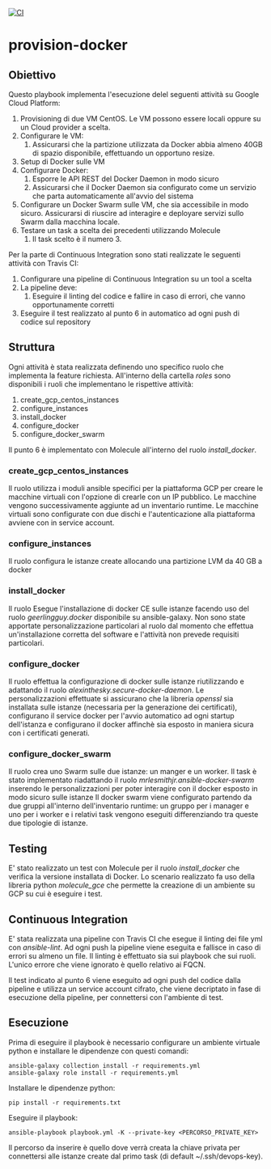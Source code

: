 [![CI](https://app.travis-ci.com/francesco-ferraris/provision-docker.svg?branch=travis-ci-dev)](https://app.travis-ci.com/francesco-ferraris/provision-docker)
# provision-docker

## Obiettivo

Questo playbook implementa l'esecuzione delel seguenti attività su Google Cloud Platform:
1. Provisioning di due VM CentOS. Le VM possono essere locali oppure su un
Cloud provider a scelta.
2. Configurare le VM:
   1. Assicurarsi che la partizione utilizzata da Docker abbia almeno 40GB di
   spazio disponibile, effettuando un opportuno resize.
3. Setup di Docker sulle VM
4. Configurare Docker:
   1. Esporre le API REST del Docker Daemon in modo sicuro
   2. Assicurarsi che il Docker Daemon sia configurato come un servizio che
   parta automaticamente all'avvio del sistema
5. Configurare un Docker Swarm sulle VM, che sia accessibile in modo sicuro.
Assicurarsi di riuscire ad interagire e deployare servizi sullo Swarm dalla
macchina locale.
6. Testare un task a scelta dei precedenti utilizzando Molecule
   1. Il task scelto è il numero 3.

Per la parte di Continuous Integration sono stati realizzate le seguenti attività con Travis CI:
1. Configurare una pipeline di Continuous Integration su un tool a scelta
2. La pipeline deve: 
   1. Eseguire il linting del codice e fallire in caso di errori, che vanno
   opportunamente corretti
3. Eseguire il test realizzato al punto 6 in automatico ad ogni push di codice
sul repository

## Struttura

Ogni attività è stata realizzata definendo uno specifico ruolo che implementa la feature richiesta.
All'interno della cartella _roles_ sono disponibili i ruoli che implementano le rispettive attività:
1. create_gcp_centos_instances
2. configure_instances
3. install_docker
4. configure_docker
5. configure_docker_swarm

Il punto 6 è implementato con Molecule all'interno del ruolo _install_docker_.

### create_gcp_centos_instances

Il ruolo utilizza i moduli ansible specifici per la piattaforma GCP per creare le macchine
virtuali con l'opzione di crearle con un IP pubblico. Le macchine vengono successivamente aggiunte
ad un inventario runtime.
Le macchine virtuali  sono configurate con due dischi e l'autenticazione alla piattaforma avviene con
in service account.

### configure_instances
Il ruolo configura le istanze create allocando una partizione LVM da 40 GB a docker

### install_docker
Il ruolo Esegue l'installazione di docker CE sulle istanze facendo uso del ruolo _geerlingguy.docker_
disponibile su ansible-galaxy.
Non sono state apportate personalizzazione particolari al ruolo dal momento che effettua un'installazione
corretta del software e l'attività non prevede requisiti particolari.

### configure_docker
Il ruolo effettua la configurazione di docker sulle istanze riutilizzando e adattando il ruolo
_alexinthesky.secure-docker-daemon_. Le personalizzazioni effettuate si assicurano che la libreria 
_openssl_ sia installata sulle istanze (necessaria per la generazione dei certificati), configurano
il service docker per l'avvio automatico ad ogni startup dell'istanza e configurano il docker affinchè
sia esposto in maniera sicura con i certificati generati.

### configure_docker_swarm
Il ruolo crea uno Swarm sulle due istanze: un manger e un worker.
Il task è stato implementato riadattando il ruolo _mrlesmithjr.ansible-docker-swarm_
inserendo le personalizzazioni per poter interagire con il docker esposto in modo sicuro sulle istanze
Il docker swarm viene configurato partendo da due gruppi all'interno dell'inventario runtime: un gruppo per
i manager e uno per i worker e i relativi task vengono eseguiti differenziando tra queste due
tipologie di istanze.

## Testing
E' stato realizzato un test con Molecule per il ruolo _install_docker_ che verifica la versione installata
di Docker. Lo scenario realizzato fa uso della libreria python _molecule_gce_ che permette 
la creazione di un ambiente  su GCP su cui è eseguire i test.

## Continuous Integration
E' stata realizzata una pipeline con Travis CI che esegue il linting dei file yml con _ansible-lint_.
Ad ogni push la pipeline viene eseguita e fallisce in caso di errori su almeno un file.
Il linting è effettuato sia sui playbook che sui ruoli.
L'unico errore che viene ignorato è quello relativo ai FQCN.

Il test indicato al punto 6 viene eseguito ad ogni push del codice dalla pipeline e utilizza
un service account cifrato, che viene decriptato in fase di esecuzione della pipeline, per
connettersi con l'ambiente di test.

## Esecuzione
Prima di eseguire il playbook è necessario configurare un ambiente virtuale
python e installare le dipendenze con questi comandi:

    ansible-galaxy collection install -r requirements.yml
    ansible-galaxy role install -r requirements.yml

Installare le dipendenze python:

    pip install -r requirements.txt

Eseguire il playbook:

    ansible-playbook playbook.yml -K --private-key <PERCORSO_PRIVATE_KEY>

Il percorso da inserire è quello dove verrà creata la chiave privata per connettersi alle istanze
create dal primo task (di default ~/.ssh/devops-key).
